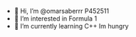 - 👋 Hi, I’m @omarsaberrr P452511
- 👀 I’m interested in Formula 1
- 🌱 I’m currently learning C++
Im hungry
